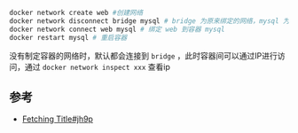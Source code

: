 
```bash
docker network create web #创建网络
docker network disconnect bridge mysql # bridge 为原来绑定的网络，mysql 为容器名或容器 id
docker network connect web mysql # 绑定 web 到容器 mysql
docker restart mysql # 重启容器
```


没有制定容器的网络时，默认都会连接到 `bridge` ，此时容器间可以通过IP进行访问，通过 `docker network inspect xxx` 查看ip


## 参考

- [Fetching Title#jh9p](https://juejin.cn/post/6844903847383547911)